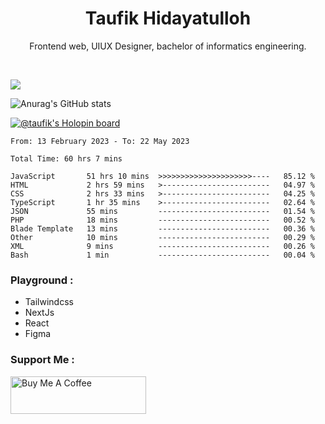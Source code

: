 
<h1 align="center">
  <b>Taufik Hidayatulloh</b>
</h1>
<p align="center">
   Frontend web, UIUX Designer, bachelor of informatics engineering.
 </p>
<br/>


![](https://komarev.com/ghpvc/?username=Taufik-H&color=red)

![Anurag's GitHub stats](https://github-readme-stats.vercel.app/api?username=Taufik-H&show_icons=true&theme=dracula&border_radius=5)



[![@taufik's Holopin board](https://holopin.me/taufik)](https://holopin.io/@taufik)

<!--START_SECTION:waka-->

```text
From: 13 February 2023 - To: 22 May 2023

Total Time: 60 hrs 7 mins

JavaScript       51 hrs 10 mins  >>>>>>>>>>>>>>>>>>>>>----   85.12 %
HTML             2 hrs 59 mins   >------------------------   04.97 %
CSS              2 hrs 33 mins   >------------------------   04.25 %
TypeScript       1 hr 35 mins    >------------------------   02.64 %
JSON             55 mins         -------------------------   01.54 %
PHP              18 mins         -------------------------   00.52 %
Blade Template   13 mins         -------------------------   00.36 %
Other            10 mins         -------------------------   00.29 %
XML              9 mins          -------------------------   00.26 %
Bash             1 min           -------------------------   00.04 %
```

<!--END_SECTION:waka-->
### Playground :
- Tailwindcss
- NextJs
- React
- Figma

### Support Me :
<a href="https://www.buymeacoffee.com/opik" target="_blank"><img src="https://cdn.buymeacoffee.com/buttons/v2/default-yellow.png" alt="Buy Me A Coffee" style="height: 60px !important;width: 217px !important;" ></a>

